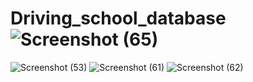 # Driving_school_database![Screenshot (65)](https://user-images.githubusercontent.com/68146795/157398334-2580f627-1ba5-4ba1-a128-722baa95c7c5.png)
![Screenshot (53)](https://user-images.githubusercontent.com/68146795/157398756-30c9f0d5-2a5f-4d50-8a27-6321e17af0ce.png)
![Screenshot (61)](https://user-images.githubusercontent.com/68146795/157398809-85cec6a0-79c3-43d3-8eaa-3ecad44ecae6.png)
![Screenshot (62)](https://user-images.githubusercontent.com/68146795/157398836-a846281b-ca00-4eeb-a74b-f7435bcfce0d.png)
